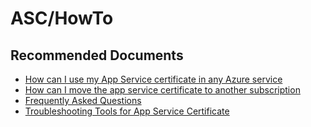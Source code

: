 <properties
	pageTitle="ASC/Advisory"
	description="ASC/Advisory"
	service="microsoft.asc"
	resource="asc"
	authors="cts-shrahman, cts-shrahman"
    ms.author="shrahman,curibe"
	displayOrder=""
	selfHelpType="generic"
	supportTopicIds="32626107"
	resourceTags=""
	productPesIds="16512"
	cloudEnvironments="public, Fairfax, usnat, ussec"
	articleId="f2075fac-d58f-47d6-9edf-65802c9f1c60"
	ownershipId="Compute_AppService"
/>

# ASC/HowTo

## **Recommended Documents**

* [How can I use my App Service certificate in any Azure service](https://blogs.msdn.microsoft.com/appserviceteam/2017/02/24/creating-a-local-pfx-copy-of-app-service-certificate/)
* [How can I move the app service certificate to another subscription](https://docs.microsoft.com/azure/azure-resource-manager/resource-group-move-resources)
* [Frequently Asked Questions](https://blogs.msdn.microsoft.com/appserviceteam/2017/07/24/faq-app-service-certificates/)
* [Troubleshooting Tools for App Service Certificate](https://blogs.msdn.microsoft.com/appserviceteam/2018/02/20/troubleshooting-tools-for-app-service-certificate/)
